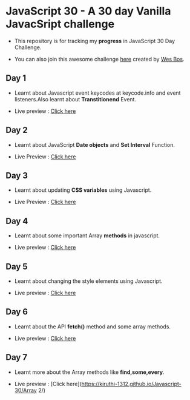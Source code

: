 # JavaScript 30 - A 30 day Vanilla JavacSript challenge

* This repository is for tracking my **progress** in JavaScript 30 Day Challenge.

* You can also join this awesome challenge  [here](https://javascript30.com/) created by [Wes Bos](https://github.com/wesbos).


## Day 1 

 * Learnt about Javascript event keycodes at keycode.info and event listeners.Also learnt about __Transtitionend__ Event.
 
 * Live preview : [Click here](https://kiruthi-1312.github.io/Javascript-30/drumkit/)
 
 
 ## Day 2
 
 * Learnt about JavaScript __Date objects__ and __Set Interval__ Function.
 
 * Live Preview : [Click here](https://kiruthi-1312.github.io/Javascript-30/clock/)


## Day 3

* Learnt about updating __CSS variables__ using Javascript.

* Live Preview :  [Click here](https://kiruthi-1312.github.io/Javascript-30/css_variables/)

## Day 4

* Learnt about some important Array __methods__ in javascript.

* Live preview :  [Click here](https://kiruthi-1312.github.io/Javascript-30/Array/)

## Day 5

* Learnt about changing the style elements using Javascript.

* Live preview :  [Click here](https://kiruthi-1312.github.io/Javascript-30/Flexbox/)

## Day 6 

* Learnt about the API __fetch()__ method and some array methods.

* Live preview : [Click here](https://kiruthi-1312.github.io/Javascript-30/Ajax/)

## Day 7 

* Learnt more about the Array methods like __find,some,every__.

* Live preview : [Click here](https://kiruthi-1312.github.io/Javascript-30/Array 2/)


